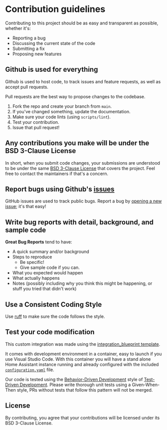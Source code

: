 # Contribution guidelines

Contributing to this project should be as easy and transparent as possible, whether it's:

- Reporting a bug
- Discussing the current state of the code
- Submitting a fix
- Proposing new features

## Github is used for everything

Github is used to host code, to track issues and feature requests, as well as accept pull requests.

Pull requests are the best way to propose changes to the codebase.

1. Fork the repo and create your branch from `main`.
2. If you've changed something, update the documentation.
3. Make sure your code lints (using `scripts/lint`).
4. Test your contribution.
5. Issue that pull request!

## Any contributions you make will be under the BSD 3-Clause License

In short, when you submit code changes, your submissions are understood to be under the same [BSD 3-Clause License](https://opensource.org/license/bsd-3-clause) that covers the project. Feel free to contact the maintainers if that's a concern.

## Report bugs using Github's [issues](../../issues)

GitHub issues are used to track public bugs.
Report a bug by [opening a new issue](../../issues/new/choose); it's that easy!

## Write bug reports with detail, background, and sample code

**Great Bug Reports** tend to have:

- A quick summary and/or background
- Steps to reproduce
  - Be specific!
  - Give sample code if you can.
- What you expected would happen
- What actually happens
- Notes (possibly including why you think this might be happening, or stuff you tried that didn't work)

## Use a Consistent Coding Style

Use [ruff](https://docs.astral.sh/ruff/) to make sure the code follows the style.

## Test your code modification

This custom integration was made using the [integration_blueprint template](https://github.com/ludeeus/integration_blueprint).

It comes with development environment in a container, easy to launch
if you use Visual Studio Code. With this container you will have a stand alone
Home Assistant instance running and already configured with the included
[`configuration.yaml`](./config/configuration.yaml)
file.

Our code is tested using the [Behavior-Driven Development](https://en.wikipedia.org/wiki/Behavior-driven_development) style of
[Test-Driven Development](https://en.wikipedia.org/wiki/Test-driven_development).
Please write thorough unit tests using a Given-When-Then style, PRs without tests that follow this pattern will not be merged.

## License

By contributing, you agree that your contributions will be licensed under its BSD 3-Clause License.
